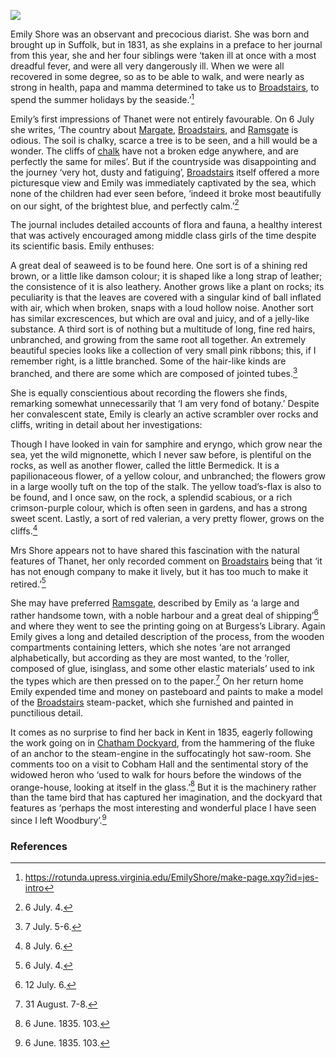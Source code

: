 <a href="https://dev.visual-essays.app"><img src="https://dev-visual-essays.netlify.app/images/ve-button.png"></a> <param ve-config title="Margaret Emily Shore (1819-1839)" author="Professor Carolyn Oulton" layout="vtl" banner="https://upload.wikimedia.org/wikipedia/commons/d/d1/Emily_Shore_journal_6_October_1936.jpg">

<param ve-entity eid="Q922739" aliases="Broadstairs">
<param ve-entity eid="Q618045" aliases="Margate">
<param ve-entity eid="Q736439" aliases="Ramsgate">
<param ve-entity eid="Q26532465" aliases="cliffs">
<param ve-entity eid="Q10668204" aliases="Chatham Dockyard">
<param ve-entity eid="Q1752642" aliases="Thanet">
<param ve-entity eid="Q5138885" aliases="Cobham Hall">

Emily Shore was an observant and precocious diarist. She was born and brought up in Suffolk, but in 1831, as she explains in a preface to her journal from this year, she and her four siblings were ‘taken ill at once with a most dreadful fever, and were all very dangerously ill. When we were all recovered in some degree, so as to be able to walk, and were nearly as strong in health, papa and mamma determined to take us to [Broadstairs](/dickens/broadstairs-19th-century), to spend the summer holidays by the seaside.’[^ref1] 
<param ve-image url="https://upload.wikimedia.org/wikipedia/commons/f/f7/Margaret_Emily_Shore_engraving.jpg" label="Margaret Emily Shore engraving, 1838" attribution="Unknown authorUnknown author, Public domain, via Wikimedia Commons">
<param ve-image url="https://stor.artstor.org/stor/c5128fb0-fda9-44dc-adda-4573ed973526" label="Broadstairs">
<param ve-image url="https://upload.wikimedia.org/wikipedia/commons/e/e7/Broadstairs_%2834812144202%29.jpg" label="Broadstairs Seaside" attribution="Alex Liivet from Chester, United Kingdom, CC0, via Wikimedia Commons">
<param ve-map primary center="Q922739" zoom="15">

Emily’s first impressions of Thanet were not entirely favourable. On 6 July she writes, ‘The country about [Margate](/dickens/19c-margate), [Broadstairs](/dickens/broadstairs-19th-century), and [Ramsgate](/dickens/19c-ramsgate) is odious. The soil is chalky, scarce a tree is to be seen, and a hill would be a wonder. The cliffs of [chalk](/landscape/kentish-chalk) have not a broken edge anywhere, and are perfectly the same for miles’. But if the countryside was disappointing and the journey ‘very hot, dusty and fatiguing’,  [Broadstairs](/dickens/broadstairs-19th-century) itself offered a more picturesque view and Emily was immediately captivated by the sea, which none of the children had ever seen before, ‘indeed it broke most beautifully on our sight, of the brightest blue, and perfectly calm.’[^ref2]
<param ve-image url="https://upload.wikimedia.org/wikipedia/commons/e/e2/Westgate_Bay_-_geograph.org.uk_-_1931362.jpg" label="Westgate Bay, Thanet" attribution="Westgate Bay by Oast House Archive, CC BY-SA 2.0, via Wikimedia Commons">
<param ve-image url="https://upload.wikimedia.org/wikipedia/commons/b/b9/The_promenade_Margate_England.jpg" label="The promenade, Margate" attribution="Snapshots Of  The Past, CC BY-SA 2.0, via Wikimedia Commons">
<param ve-image url="https://upload.wikimedia.org/wikipedia/commons/f/f6/Broadstairs%2C_Viking_Bay_-_geograph.org.uk_-_2153560.jpg" label="Broadstairs, Viking Bay" attribution="Broadstairs; Viking Bay by Colin Park, CC BY-SA 2.0, via Wikimedia Commons">
<param ve-image url="https://upload.wikimedia.org/wikipedia/commons/9/90/Ramsgate_beach.JPG" label="Ramsgate beach" attribution="Adem Djemil, CC BY-SA 3.0, via Wikimedia Commons">
<param ve-image url="https://upload.wikimedia.org/wikipedia/commons/d/d4/From_the_cliffs%2C_Broadstairs%2C_England-LCCN2002696430.jpg" label="From the cliffs, Broadstairs" attribution="Photochrom Print Collection, Public domain, via Wikimedia Commons">
<param ve-map primary center="Q618045" zoom="10">
<param ve-map primary center="Q922739" zoom="10">
<param ve-map primary center="Q736439" zoom="10">
<param ve-map primary center="Q26532465" zoom="10">
<param ve-map primary center="Q1752642" zoom="10">
 
The journal includes detailed accounts of flora and fauna, a healthy interest that was actively encouraged among middle class girls of the time despite its scientific basis. Emily enthuses:

A great deal of seaweed is to be found here. One sort is of a shining red brown, or a little like damson colour; it is shaped like a long strap of leather; the consistence of it is also leathery. Another grows like a plant on rocks; its peculiarity is that the leaves are covered with a singular kind of ball inflated with air, which when broken, snaps with a loud hollow noise. Another sort has similar excrescences, but which are oval and juicy, and of a jelly-like substance. A third sort is of nothing but a multitude of long, fine red hairs, unbranched, and growing from the same root all together. An extremely beautiful species looks like a collection of very small pink ribbons; this, if I remember right, is a little branched. Some of the hair-like kinds are branched, and there are some which are composed of jointed tubes.[^ref3]  

She is equally conscientious about recording the flowers she finds, remarking somewhat unnecessarily that ‘I am very fond of botany.’ Despite her convalescent state, Emily is clearly an active scrambler over rocks and cliffs, writing in detail about her investigations:

Though I have looked in vain for samphire and eryngo, which grow near the sea, yet the wild mignonette, which I never saw before, is plentiful on the rocks, as well as another flower, called the little Bermedick. It is a papilionaceous flower, of a yellow colour, and unbranched; the flowers grow in a large woolly tuft on the top of the stalk. The yellow toad’s-flax is also to be found, and I once saw, on the rock, a splendid scabious, or a rich crimson-purple colour, which is often seen in gardens, and has a strong sweet scent. Lastly, a sort of red valerian, a very pretty flower, grows on the cliffs.[^ref4]
<param ve-image url="https://upload.wikimedia.org/wikipedia/commons/d/db/Samphire_growing_at_the_high_tide_mark.jpg" label="Samphire" attribution="Gaoithe, CC BY-SA 4.0, via Wikimedia Commons">
<param ve-image url="https://upload.wikimedia.org/wikipedia/commons/6/60/Eryngium_Cawdor_03.jpg" label="Eryngo" attribution="Syrio, CC BY-SA 4.0, via Wikimedia Commons">
<param ve-image url="https://upload.wikimedia.org/wikipedia/commons/e/e1/Wild_Mignonette._Reseda_lutea_%2834976002624%29.jpg" label="Wild Mignonette" attribution="gailhampshire from Cradley, Malvern, U.K, CC BY 2.0, via Wikimedia Commons">
<param ve-image url="https://upload.wikimedia.org/wikipedia/commons/1/11/%D0%A0%D0%B0%D1%81%D1%82%D1%83%D1%89%D0%B8%D0%B5_%D0%BD%D0%B0_%D0%BA%D0%B0%D0%BC%D0%BD%D1%8F%D1%85.jpg" label="Little Bermedick" attribution="Vadim E. Rutkovsky, CC BY-SA 4.0, via Wikimedia Commons">
<param ve-image url="https://upload.wikimedia.org/wikipedia/commons/2/2e/The_flowering_plants%2C_grasses%2C_sedges%2C_and_ferns_of_Great_Britain_%28Pl._160%29_%288517612401%29.jpg" label=" 5: YELLOW TOAD FLAX" attribution="Pratt, Anne; Step, Edward, Public domain, via Wikimedia Commons">
<param ve-image url="https://upload.wikimedia.org/wikipedia/commons/5/56/Scabious_-_geograph.org.uk_-_496055.jpg" label="Scabious" attribution="Trish Steel, CC BY-SA 2.0, via Wikimedia Commons">
<param ve-image url="https://upload.wikimedia.org/wikipedia/commons/0/0d/RedValerian.jpg" label="Red Valerian" attribution="Jerzy Strzelecki, CC BY-SA 3.0, via Wikimedia Commons">
<param ve-map primary center="Q26532465" zoom="10">

Mrs Shore appears not to have shared this fascination with the natural features of Thanet, her only recorded comment on [Broadstairs](/dickens/broadstairs-19th-century) being that ‘it has not enough company to make it lively, but it has too much to make it retired.’[^ref5] 
<param ve-map primary center="Q1752642" zoom="10">
<param ve-map primary center="Q922739" zoom="10">

She may have preferred [Ramsgate](/dickens/19c-ramsgate), described by Emily as ‘a large and rather handsome town, with a noble harbour and a great deal of shipping’[^ref6]  and where they went to see the printing going on at Burgess’s Library. Again Emily gives a long and detailed description of the process, from the wooden compartments containing letters, which she notes ‘are not arranged alphabetically, but according as they are most wanted, to the ‘roller, composed of glue, isinglass, and some other elastic materials’ used to ink the types which are then pressed on to the paper.[^ref7] On her return home Emily expended time and money on pasteboard and paints to make a model of the [Broadstairs](/dickens/broadstairs-19th-century) steam-packet, which she furnished and painted in punctilious detail. 
<param ve-image url="https://upload.wikimedia.org/wikipedia/commons/d/d7/Looking_into_Ramsgate_town_centre_from_the_Maritime_Museum_car_park_-_geograph.org.uk_-_2027998.jpg" label="Ramsgate town" attribution="Looking into Ramsgate town centre from the Maritime Museum car park by Robert Lamb, CC BY-SA 2.0, via Wikimedia Commons">
<param ve-map primary center="Q736439" zoom="10">
<param ve-map primary center="Q922739" zoom="10">

It comes as no surprise to find her back in Kent in 1835, eagerly following the work going on in [Chatham Dockyard](/19c/19c-chatham-dockyard), from the hammering of the fluke of an anchor to the steam-engine in the suffocatingly hot saw-room. She comments too on a visit to Cobham Hall and the sentimental story of the widowed heron who ‘used to walk for hours before the windows of the orange-house, looking at itself in the glass.’[^ref9]  But it is the machinery rather than the tame bird that has captured her imagination, and the dockyard that features as ‘perhaps the most interesting and wonderful place I have seen since I left Woodbury’.[^ref9]
<param ve-image url="https://upload.wikimedia.org/wikipedia/commons/5/50/The_Big_Shed_-_Chatham_-_geograph.org.uk_-_1962059.jpg" label="Chatham Dockyard" attribution="The Big Shed - Chatham by Colin Babb, CC BY-SA 2.0, via Wikimedia Commons">
<param ve-image url="https://upload.wikimedia.org/wikipedia/commons/d/dc/Brunel_Engine_House%2C_steam_pumping_engine_-_geograph.org.uk_-_1654054.jpg" label="Steam pumping engine" attribution="Chris Allen / Brunel Engine House, steam pumping engine">
<param ve-image url="https://upload.wikimedia.org/wikipedia/commons/9/9f/CobhamHall_Kent_1868.xcf" label="Cobham Hall" attribution="Unknown authorUnknown author, Public domain, via Wikimedia Commons">
<param ve-map primary center="Q10668204" zoom="10">
<param ve-map primary center="Q5138885" zoom="10">

### References

[^ref1]: https://rotunda.upress.virginia.edu/EmilyShore/make-page.xqy?id=jes-intro
[^ref2]: 6 July. 4.
[^ref3]: 7 July. 5-6.
[^ref4]: 8 July. 6.
[^ref5]: 6 July. 4.
[^ref6]: 12 July. 6.
[^ref7]: 31 August. 7-8.
[^ref8]: 6 June. 1835. 103.
[^ref9]: 6 June. 1835. 103.
